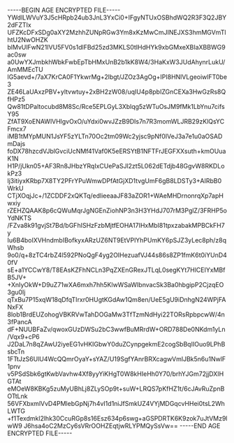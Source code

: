 -----BEGIN AGE ENCRYPTED FILE-----
YWdlLWVuY3J5cHRpb24ub3JnL3YxCi0+IFgyNTUxOSBhdWQ2R3F3Q2JBY2dFZTIx
UFZKcDFxSDg0aXY2MzhhZUNpRGw3Ym8xKzMwCmJINEJXS3hmMGVmTlhtU2NwOHZK
blMvUlFwN21IVU5FV0s1dlFBd25zd3MKLS0tIHdHYk9xbGMxeXBIaXBBWG9ac0sw
a0UwYXJmbkhWbkFwbEpTbHMxUnB2b1kK8W4/3HaKxW3JUdAhynrLukU/AmMMEcTU
lG5aevd+/7aX7KrCA0F1YkwrMg+2lbgt/JZOz3AgOg+IPI8HNlVLgeoiwlFT0be3
ZE46LaUAxzPBV+yltvwtuy+2xBH2zW08/uqIU4p8pbIZGnCEXa3HwGzRs8QfHPz5
Qw81tDPaltocubd8M8Sc/Rce5EPLGyL3Xblqg5zWTuOsJM9fMk1LbYnu7cifsY95
ZfAT9XoENAWlVHlgvOxO/uYdxi0wvJZzB9DIs7n7R3momWLJRB29zKlQsYCFmcx7
iMB1tMYpMUN1JsYF5zYLTn70Oc2tm09Wc2yjsc9pNf0IVeJ3a7e1u0aOSADmDajs
foDX78hzcdVJblGvciUcNMf41Vaf0K5eERSYtB1NFTFrJEGFXXsuth+kmOUuaK1N
H1P/jUkn05+AF3Rn8JHbzYRqIxCUePaSJl2zt5L062dETdjb48GgvW8RKDLokPz3
lj3itiyxKRbp7X8TY2PFrYPuWmwDPfAtGjXD1tvgUmF6gB8LDSTy3+AIRbB0WrkU
CTjXOqjJc+/1ZCDDF2xQKTq/edlieeaaJF83aZOR1+WAeMHDrnonrqXp7apHwxiy
rZEHZQAAK8p6cQWuMqrJgNGEnZiohNP3n3H3YHdJ707rM3PglZ/3FRHP5oYdNKTS
/FZva8k91gvjSt7Bd/bGFhISHzFzbMjtfEOHA17IHxMbI81tpxzabakMPBCkFH7y
Iu6B4boIXVHndmbIBofkyxARzUZ6NT9EtVPlYhPUmKY6pSJZ3yLec8ph/z8qWhsb
9o0/q+8zTC4rbZ4l592PNoQgF4yg2OIHezuafVJ44s86s8ZP1fmK6t0iYUnD40fV
sE+a1YCCwY8/T8EAsKZFhNCLn3PqZXEnGRexJTLqL0segKYt7HlCEIYxMBfB5JV+
+XnIyOkW+D9uZ71wXA6mxh7hh5KlwWSaWIbnvacSk3Ba0hbgipP2CjzqEO3gu0Ij
qTxBu7P15xqW18qDfqTIrxr0HUgtKGdAw1Qm8en/UeE5gU9iDnhgN24WPjFANxFX
8lob1BrdEUZohogVBKRVwTahDOGaMw3TfTzmNdHyi22TORsRpbpcwW/4n3fPancA
dF+NUUBFaZv/qwoxGUzDWSu2bC3wwfBuMRrdW+ORD788De0NKdm1yLn/Vqx9+cP6
J2DaL7n8qZAwU2iyeEG1vHKIGbwY0duZCynpgekmE2cogSbBqIIOuo9LPhBsbcTn
1FTtJzS6UlU4WcQQmrOyaY+sYAZ/U19SgfYAnrBRXcagwVmlJBk5n6u1NwlF1pnv
v5PSdSbk6gtKwbVavhw4Xf8yyYiKHgT0W8kHIeHh0Y70/brhYJGm72jjDXIHGTAt
eMOeW8KBKg5zuMyUBhLj8ZLySOp9t+suW+LRQS7pKfHZ1t/6cJAvRuZpnBOTtLnk
56VFXbxmlVvD4PMlebGpNj7h4vI1d1niJfSmkUZ4VYjMDGqcvHHei0tsL2WhLWTG
+f1Texdmkl2lhk30CcuRGp8s16Esz634p6swg+aGSPDRTK6K9zok7uJtVMz9lwW9
J6hsa4oC2MzCy6sVRrOOHZEqtjwRLYPMQySsVw==
-----END AGE ENCRYPTED FILE-----

